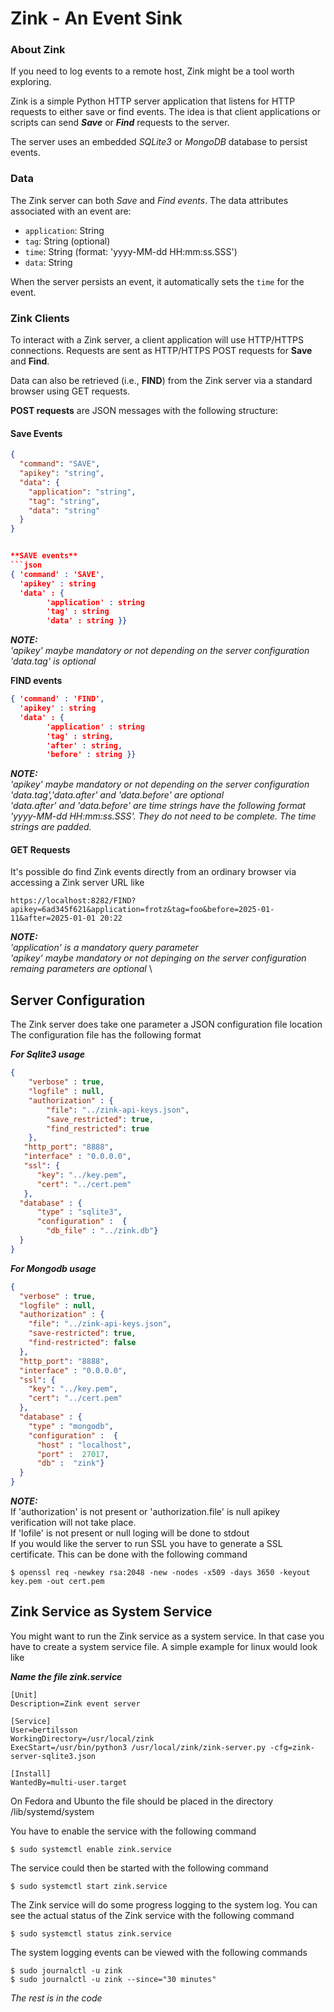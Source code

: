 # Zink - An Event Sink

### About Zink

If you need to log events to a remote host, Zink might be a tool worth exploring.

Zink is a simple Python HTTP server application that listens for HTTP requests to either save or find events. The idea is that client applications or scripts can send **_Save_** or **_Find_** requests to the server.

The server uses an embedded _SQLite3_ or _MongoDB_ database to persist events.

### Data

The Zink server can both _Save_ and _Find_ _events_. The data attributes associated with an event are:

- `application`: String
- `tag`: String (optional)
- `time`: String (format: 'yyyy-MM-dd HH:mm:ss.SSS')
- `data`: String

When the server persists an event, it automatically sets the `time` for the event.

### Zink Clients

To interact with a Zink server, a client application will use HTTP/HTTPS connections. Requests are sent as HTTP/HTTPS POST requests for **Save** and **Find**.

Data can also be retrieved (i.e., **FIND**) from the Zink server via a standard browser using GET requests.

**POST requests** are JSON messages with the following structure:

#### **Save Events**
```json
{
  "command": "SAVE",
  "apikey": "string",
  "data": {
    "application": "string",
    "tag": "string",
    "data": "string"
  }
}


**SAVE events** 
```json
{ 'command' : 'SAVE',
  'apikey' : string 
  'data' : { 
        'application' : string
        'tag' : string
        'data' : string }}
```
**_NOTE:_** \
    _'apikey' maybe mandatory or not depending on the server configuration_\
    _'data.tag' is optional_

**FIND events**
```json
{ 'command' : 'FIND',
  'apikey' : string 
  'data' : { 
        'application' : string
        'tag' : string,
        'after' : string,
        'before' : string }}
```
**_NOTE:_** \
_'apikey' maybe mandatory or not depending on the server configuration_\
_'data.tag','data.after' and 'data.before' are optional_\
_'data.after' and 'data.before' are time strings have the following format 'yyyy-MM-dd HH:mm:ss.SSS'.
They do not need to be complete. The time strings are padded._ 

#### GET Requests
It's possible do find Zink events directly from an ordinary browser via accessing a Zink server URL like
```
https://localhost:8282/FIND?apikey=6ad345f621&application=frotz&tag=foo&before=2025-01-11&after=2025-01-01 20:22
```
**_NOTE:_** \
_'application' is a mandatory query parameter_ \
_'apikey' maybe mandatory or not depinging on the server configuration_ \
_remaing parameters are optional_ \


## Server Configuration

The Zink server does take one parameter a JSON configuration file location
The configuration file has the following format

**_For Sqlite3 usage_**

```json
{
    "verbose" : true,
    "logfile" : null,
    "authorization" : {
        "file": "../zink-api-keys.json",
        "save_restricted": true,
        "find_restricted": true
    },
   "http_port": "8888",
   "interface" : "0.0.0.0",
   "ssl": {
      "key": "../key.pem",
      "cert": "../cert.pem"
   },
  "database" : {
      "type" : "sqlite3",
      "configuration" :  {
        "db_file" : "../zink.db"}
  }
}
```

**_For Mongodb usage_**
```json
{
  "verbose" : true,
  "logfile" : null,
  "authorization" : {
    "file": "../zink-api-keys.json",
    "save-restricted": true,
    "find-restricted": false
  },
  "http_port": "8888",
  "interface" : "0.0.0.0",
  "ssl": {
    "key": "../key.pem",
    "cert": "../cert.pem"
  },
  "database" : {
    "type" : "mongodb",
    "configuration" :  {
      "host" : "localhost",
      "port" :  27017,
      "db" :  "zink"}
  }
}
```


**_NOTE:_**\
If 'authorization' is not present or 'authorization.file' is null apikey verification will not take place.\
If 'lofile' is not present or null loging will be done to stdout\
If you would like the server to run SSL you have to generate a SSL certificate. This can be done with the following command
```
$ openssl req -newkey rsa:2048 -new -nodes -x509 -days 3650 -keyout key.pem -out cert.pem
```

 ## Zink Service as System Service

You might want to run the Zink service as a system service. In that case you have to create a system service file.
A simple example for linux would look like

**_Name the file zink.service_**
```
[Unit]
Description=Zink event server

[Service]
User=bertilsson
WorkingDirectory=/usr/local/zink
ExecStart=/usr/bin/python3 /usr/local/zink/zink-server.py -cfg=zink-server-sqlite3.json

[Install]
WantedBy=multi-user.target
```

On Fedora and Ubunto the file should be placed in the directory 
/lib/systemd/system

You have to enable the service with the following command
```
$ sudo systemctl enable zink.service
```

The service could then be started with the following command 
```
$ sudo systemctl start zink.service
```

The Zink service will do some progress logging to the system log.
You can see the actual status of the Zink service with the following command
```
$ sudo systemctl status zink.service
```

The system logging events can be viewed with the following commands
```
$ sudo journalctl -u zink
$ sudo journalctl -u zink --since="30 minutes"
```

_The rest is in the code_






